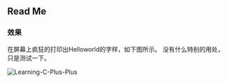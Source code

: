 ## Read Me

### 效果

在屏幕上疯狂的打印出Helloworld的字样，如下图所示。 没有什么特别的用处，只是测试一下。

![Learning-C-Plus-Plus](https://github.com/ICEORY/Learning-C-Plus-Plus/helloworld-print/fig/results.png)